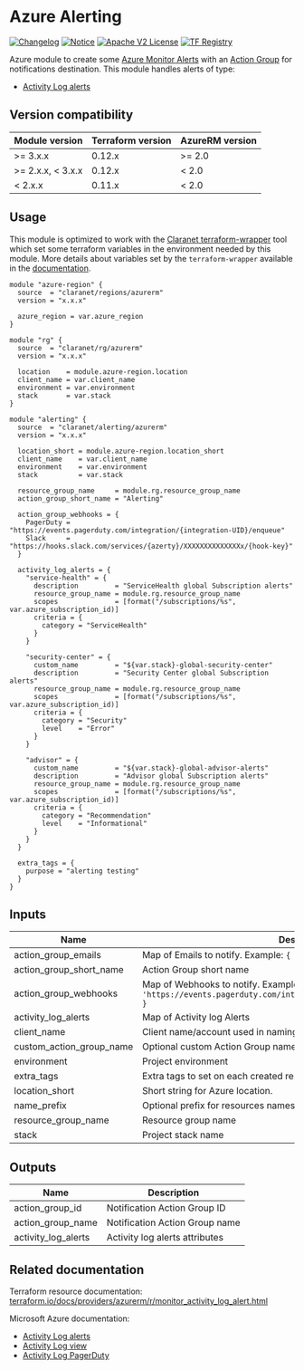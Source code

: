 # Azure Alerting
[![Changelog](https://img.shields.io/badge/changelog-release-green.svg)](CHANGELOG.md) [![Notice](https://img.shields.io/badge/notice-copyright-yellow.svg)](NOTICE) [![Apache V2 License](https://img.shields.io/badge/license-Apache%20V2-orange.svg)](LICENSE) [![TF Registry](https://img.shields.io/badge/terraform-registry-blue.svg)](https://registry.terraform.io/modules/claranet/alerting/azurerm/)

Azure module to create some [Azure Monitor Alerts](https://docs.microsoft.com/en-us/azure/azure-monitor/platform/alerts-overview)
with an [Action Group](https://docs.microsoft.com/en-us/azure/azure-monitor/platform/action-groups) for notifications destination.
This module handles alerts of type:
  - [Activity Log alerts](https://docs.microsoft.com/en-us/azure/azure-monitor/platform/alerts-activity-log)

## Version compatibility

| Module version    | Terraform version | AzureRM version |
|-------------------|-------------------|-----------------|
| >= 3.x.x          | 0.12.x            | >= 2.0          |
| >= 2.x.x, < 3.x.x | 0.12.x            | <  2.0          |
| <  2.x.x          | 0.11.x            | <  2.0          |

## Usage

This module is optimized to work with the [Claranet terraform-wrapper](https://github.com/claranet/terraform-wrapper) tool
which set some terraform variables in the environment needed by this module.
More details about variables set by the `terraform-wrapper` available in the [documentation](https://github.com/claranet/terraform-wrapper#environment).

```hcl
module "azure-region" {
  source  = "claranet/regions/azurerm"
  version = "x.x.x"

  azure_region = var.azure_region
}

module "rg" {
  source  = "claranet/rg/azurerm"
  version = "x.x.x"

  location    = module.azure-region.location
  client_name = var.client_name
  environment = var.environment
  stack       = var.stack
}

module "alerting" {
  source  = "claranet/alerting/azurerm"
  version = "x.x.x"

  location_short = module.azure-region.location_short
  client_name    = var.client_name
  environment    = var.environment
  stack          = var.stack

  resource_group_name     = module.rg.resource_group_name
  action_group_short_name = "Alerting"

  action_group_webhooks = {
    PagerDuty = "https://events.pagerduty.com/integration/{integration-UID}/enqueue"
    Slack     = "https://hooks.slack.com/services/{azerty}/XXXXXXXXXXXXXXx/{hook-key}"
  }

  activity_log_alerts = {
    "service-health" = {
      description         = "ServiceHealth global Subscription alerts"
      resource_group_name = module.rg.resource_group_name
      scopes              = [format("/subscriptions/%s", var.azure_subscription_id)]
      criteria = {
        category = "ServiceHealth"
      }
    }

    "security-center" = {
      custom_name         = "${var.stack}-global-security-center"
      description         = "Security Center global Subscription alerts"
      resource_group_name = module.rg.resource_group_name
      scopes              = [format("/subscriptions/%s", var.azure_subscription_id)]
      criteria = {
        category = "Security"
        level    = "Error"
      }
    }
    
    "advisor" = {
      custom_name         = "${var.stack}-global-advisor-alerts"
      description         = "Advisor global Subscription alerts"
      resource_group_name = module.rg.resource_group_name
      scopes              = [format("/subscriptions/%s", var.azure_subscription_id)]
      criteria = {
        category = "Recommendation"
        level    = "Informational"   
      }
    }
  }

  extra_tags = {
    purpose = "alerting testing"
  }
}

```

## Inputs

| Name | Description | Type | Default | Required |
|------|-------------|------|---------|:-----:|
| action\_group\_emails | Map of Emails to notify. Example: `{ ml-devops = devops@contoso.com }` | `map(string)` | `{}` | no |
| action\_group\_short\_name | Action Group short name | `string` | n/a | yes |
| action\_group\_webhooks | Map of Webhooks to notify. Example: `{ PagerDuty = 'https://events.pagerduty.com/integration/abcdefgh12345azerty/enqueue' }` | `map(string)` | `{}` | no |
| activity\_log\_alerts | Map of Activity log Alerts | `any` | `{}` | no |
| client\_name | Client name/account used in naming | `string` | n/a | yes |
| custom\_action\_group\_name | Optional custom Action Group name | `string` | `"null"` | no |
| environment | Project environment | `string` | n/a | yes |
| extra\_tags | Extra tags to set on each created resource. | `map(string)` | `{}` | no |
| location\_short | Short string for Azure location. | `string` | n/a | yes |
| name\_prefix | Optional prefix for resources names | `string` | `""` | no |
| resource\_group\_name | Resource group name | `string` | n/a | yes |
| stack | Project stack name | `string` | n/a | yes |

## Outputs

| Name | Description |
|------|-------------|
| action\_group\_id | Notification Action Group ID |
| action\_group\_name | Notification Action Group name |
| activity\_log\_alerts | Activity log alerts attributes |

## Related documentation

Terraform resource documentation: [terraform.io/docs/providers/azurerm/r/monitor_activity_log_alert.html](https://www.terraform.io/docs/providers/azurerm/r/monitor_activity_log_alert.html)

Microsoft Azure documentation: 
  - [Activity Log alerts](https://docs.microsoft.com/en-us/azure/azure-monitor/platform/alerts-activity-log)
  - [Activity Log view](https://docs.microsoft.com/en-us/azure/azure-monitor/platform/activity-log-view#azure-portal)
  - [Activity Log PagerDuty](https://docs.microsoft.com/en-us/azure/service-health/service-health-alert-webhook-pagerduty)
